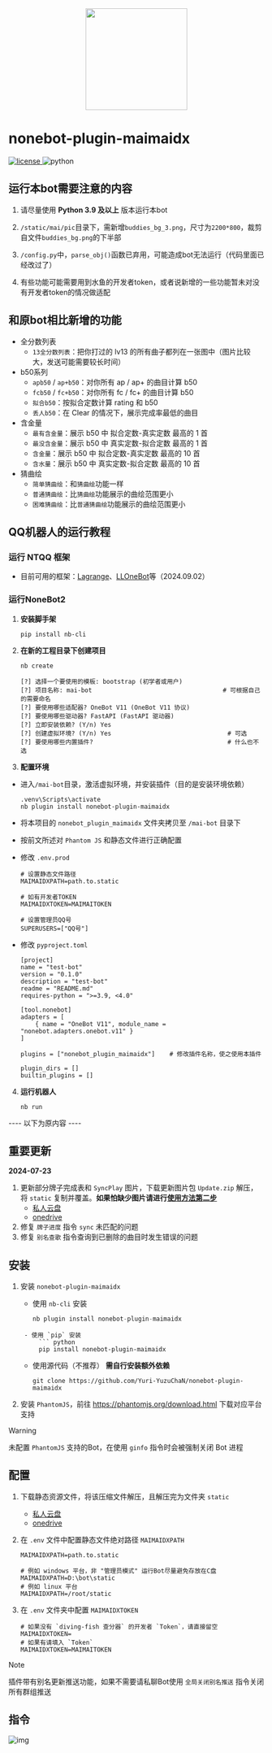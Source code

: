 <div align='center'>
    <a><img src='https://raw.githubusercontent.com/Yuri-YuzuChaN/nonebot-plugin-maimaidx/master/favicon.png' width='200px' height='200px' akt='maimaidx'></a>
</div>

<div align='center'>
</div>

# nonebot-plugin-maimaidx

<a href='./LICENSE'>
    <img src='https://img.shields.io/github/license/Yuri-YuzuChaN/nonebot-plugin-maimaidx' alt='license'>
</a>
<img src='https://img.shields.io/badge/python-3.9+-blue.svg' alt='python'>

## 运行本bot需要注意的内容

1. 请尽量使用 **Python 3.9 及以上** 版本运行本bot

2. ``/static/mai/pic``目录下，需新增``buddies_bg_3.png``，尺寸为``2200*800``，裁剪自文件``buddies_bg.png``的下半部

3. ``/config.py``中，``parse_obj()``函数已弃用，可能造成bot无法运行（代码里面已经改过了）

4. 有些功能可能需要用到水鱼的开发者token，或者说新增的一些功能暂未对没有开发者token的情况做适配

## 和原bot相比新增的功能

+ 全分数列表
  + ``13全分数列表``：把你打过的 lv13 的所有曲子都列在一张图中（图片比较大，发送可能需要较长时间）
+ b50系列
  + ``apb50`` / ``ap+b50``：对你所有 ap / ap+ 的曲目计算 b50
  + ``fcb50`` / ``fc+b50``：对你所有 fc / fc+ 的曲目计算 b50
  + ``拟合b50``：按拟合定数计算 rating 和 b50 
  + ``丢人b50``：在 Clear 的情况下，展示完成率最低的曲目
+ 含金量
  + ``最有含金量``：展示 b50 中 拟合定数-真实定数 最高的 1 首
  + ``最没含金量``：展示 b50 中 真实定数-拟合定数 最高的 1 首
  + ``含金量``：展示 b50 中 拟合定数-真实定数 最高的 10 首
  + ``含水量``：展示 b50 中 真实定数-拟合定数 最高的 10 首
+ 猜曲绘
  + ``简单猜曲绘``：和``猜曲绘``功能一样
  + ``普通猜曲绘``：比``猜曲绘``功能展示的曲绘范围更小
  + ``困难猜曲绘``：比``普通猜曲绘``功能展示的曲绘范围更小

## QQ机器人的运行教程

### 运行 NTQQ 框架

+ 目前可用的框架：[Lagrange](https://github.com/LagrangeDev/Lagrange.Core)、[LLOneBot](https://llonebot.github.io/zh-CN/)等（2024.09.02）

### 运行NoneBot2

1. **安装脚手架**

   ``pip install nb-cli``

2. **在新的工程目录下创建项目**

   ``nb create``

   ```
   [?] 选择一个要使用的模板: bootstrap (初学者或用户)
   [?] 项目名称: mai-bot                                    # 可根据自己的需要命名
   [?] 要使用哪些适配器? OneBot V11 (OneBot V11 协议)
   [?] 要使用哪些驱动器? FastAPI (FastAPI 驱动器)
   [?] 立即安装依赖? (Y/n) Yes
   [?] 创建虚拟环境? (Y/n) Yes                          		# 可选
   [?] 要使用哪些内置插件?                                	  # 什么也不选
   ```

3. **配置环境**

+ 进入``/mai-bot``目录，激活虚拟环境，并安装插件（目的是安装环境依赖）

  ```
  .venv\Scripts\activate
  nb plugin install nonebot-plugin-maimaidx
  ```

+ 将本项目的 ``nonebot_plugin_maimaidx`` 文件夹拷贝至 ``/mai-bot`` 目录下

+ 按前文所述对 ``Phantom JS`` 和静态文件进行正确配置

+ 修改 ``.env.prod``

  ```
  # 设置静态文件路径
  MAIMAIDXPATH=path.to.static
  
  # 如有开发者TOKEN
  MAIMAIDXTOKEN=MAIMAITOKEN
  
  # 设置管理员QQ号
  SUPERUSERS=["QQ号"]
  ```

+ 修改 `pyproject.toml`

  ```
  [project]
  name = "test-bot"
  version = "0.1.0"
  description = "test-bot"
  readme = "README.md"
  requires-python = ">=3.9, <4.0"
  
  [tool.nonebot]
  adapters = [
      { name = "OneBot V11", module_name = "nonebot.adapters.onebot.v11" }
  ]
  
  plugins = ["nonebot_plugin_maimaidx"]    # 修改插件名称，使之使用本插件
  
  plugin_dirs = []
  builtin_plugins = []
  ```

4. **运行机器人**

   ```
   nb run
   ```



---- 以下为原内容 ----



## 重要更新

**2024-07-23**

1. 更新部分牌子完成表和 `SyncPlay` 图片，下载更新图片包 `Update.zip` 解压，将 `static` 复制并覆盖。**如果怕缺少图片请进行[使用方法第二步](#使用方法)**
   - [私人云盘](https://share.yuzuchan.moe/d/aria/Update.zip?sign=PFnIZpgyB_HptU-hHIQ-S_qhuuGTNDlmEEtmaEpmJlA=:0)
   - [onedrive](https://yuzuai-my.sharepoint.com/:u:/g/personal/yuzuchan_yuzuai_onmicrosoft_com/EcFTIQemNF9NlNQj8RZSdhABiV64tFi-X8-8a7JKxfEKJQ?e=P5nPnx)
2. 修复 `牌子进度` 指令 `sync` 未匹配的问题
3. 修复 `别名查歌` 指令查询到已删除的曲目时发生错误的问题

## 安装

1. 安装 `nonebot-plugin-maimaidx`

    - 使用 `nb-cli` 安装
        ``` python
        nb plugin install nonebot-plugin-maimaidx
   ```
    - 使用 `pip` 安装
        ``` python
        pip install nonebot-plugin-maimaidx
   ```
    - 使用源代码（不推荐） **需自行安装额外依赖**
        ``` git
        git clone https://github.com/Yuri-YuzuChaN/nonebot-plugin-maimaidx
        ```

2. 安装 `PhantomJS`，前往 https://phantomjs.org/download.html 下载对应平台支持

> [!WARNING]
> 未配置 `PhantomJS` 支持的Bot，在使用 `ginfo` 指令时会被强制关闭 Bot 进程

## 配置

1. 下载静态资源文件，将该压缩文件解压，且解压完为文件夹 `static`

    - [私人云盘](https://share.yuzuchan.moe/d/aria/Resource.zip?sign=LOqwqDVm95dYnkEDYKX2E-VGj0xc_JxrsFnuR1BcvtI=:0)
    - [onedrive](https://yuzuai-my.sharepoint.com/:u:/g/personal/yuzuchan_yuzuai_onmicrosoft_com/EaS3jPYdMwxGiU3V_V64nRIBk6QA5Gdhs2TkJQ2bLssxbw?e=Mm6cWY)

2. 在 `.env` 文件中配置静态文件绝对路径 `MAIMAIDXPATH`

    ``` dotenv
    MAIMAIDXPATH=path.to.static

    # 例如 windows 平台，非 "管理员模式" 运行Bot尽量避免存放在C盘
    MAIMAIDXPATH=D:\bot\static
    # 例如 linux 平台
    MAIMAIDXPATH=/root/static
    ```

3. 在 `.env` 文件夹中配置 `MAIMAIDXTOKEN`
   
    ``` dotenv
    # 如果没有 `diving-fish 查分器` 的开发者 `Token`，请直接留空
    MAIMAIDXTOKEN=
    # 如果有请填入 `Token`
    MAIMAIDXTOKEN=MAIMAITOKEN
    ```

> [!NOTE]
> 插件带有别名更新推送功能，如果不需要请私聊Bot使用 `全局关闭别名推送` 指令关闭所有群组推送

## 指令

![img](https://raw.githubusercontent.com/Yuri-YuzuChaN/nonebot-plugin-maimaidx/master/nonebot_plugin_maimaidx/maimaidxhelp.png)
